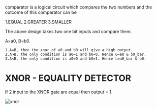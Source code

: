 comparator is a logical circuit which compares the two numbers and the outcome of this comparator can be 


   1.EQUAL
   2.GREATER
   3.SMALLER

The above design takes two one bit inputs and compare them.

A=a0,  B=b0.


	1.A=B, then the xnor of a0 and b0 will give a high output.
	2.A>B, the only condition is a0=1 and b0=0. Hence G=a0 & b0_bar.
	3.A<B, the only condition is a0=0 and b0=1. Hence L=a0_bar & b0.


# XNOR - EQUALITY DETECTOR
  If 2 input to the XNOR gate are equal then output = 1.
  
  
![xnor](https://user-images.githubusercontent.com/123290522/231228752-c76b6847-098f-4f6e-8953-8f31314fd253.jpeg)
